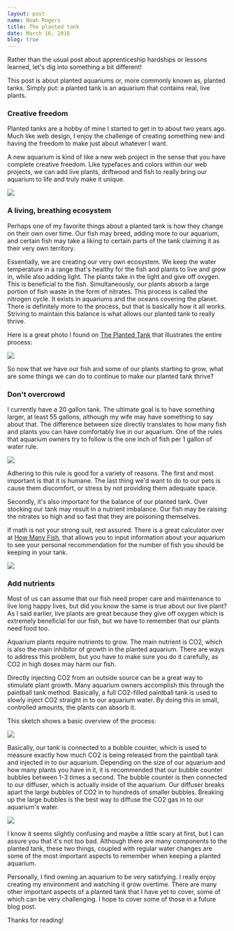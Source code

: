```yaml
---
layout: post
name: Noah Rogers
title: The planted tank
date: March 16, 2016
blog: true
---
```


Rather than the usual post about apprenticeship hardships or lessons learned, let's dig into something a bit different!

This post is about planted aquariums or, more commonly known as, planted tanks. Simply put: a planted tank is an aquarium that contains real, live plants.

### Creative freedom
Planted tanks are a hobby of mine I started to get in to about two years ago. Much like web design, I enjoy the challenge of creating something new and having the freedom to make just about whatever I want.

A new aquarium is kind of like a new web project in the sense that you have complete creative freedom. Like typefaces and colors within our web projects, we can add live plants, driftwood and fish to really bring our aquarium to life and truly make it unique.

<div class="blog__image">
  <img src="/assets/images/blog/planted-tank/compare.jpg">
</div>

### A living, breathing ecosystem
Perhaps one of my favorite things about a planted tank is how they change on their own over time. Our fish may breed, adding more to our aquarium, and certain fish may take a liking to certain parts of the tank claiming it as their very own territory.

Essentially, we are creating our very own ecosystem. We keep the water temperature in a range that's healthy for the fish and plants to live and grow in, while also adding light. The plants take in the light and give off oxygen. This is beneficial to the fish. Simultaneously, our plants absorb a large portion of fish waste in the form of nitrates. This process is called the nitrogen cycle. It exists in aquariums and the oceans covering the planet. There is definitely more to the process, but that is basically how it all works. Striving to maintain this balance is what allows our planted tank to really thrive.

Here is a great photo I found on [The Planted Tank](http://plantedtank.net) that illustrates the entire process:

<div class="blog__image">
  <img src="/assets/images/blog/planted-tank/nitrogen-cycle.jpg">
</div>

So now that we have our fish and some of our plants starting to grow, what are some things we can do to continue to make our planted tank thrive?

### Don't overcrowd

I currently have a 20 gallon tank. The ultimate goal is to have something larger, at least 55 gallons, although my wife may have something to say about that. The difference between size directly translates to how many fish and plants you can have comfortably live in our aquarium. One of the rules that aquarium owners try to follow is the one inch of fish per 1 gallon of water rule.

<div class="blog__image">
  <img src="/assets/images/blog/planted-tank/aquarium1.jpg">
</div>

Adhering to this rule is good for a variety of reasons. The first and most important is that it is humane. The last thing we'd want to do to our pets is cause them discomfort, or stress by not providing them adequate space.

Secondly, it's also important for the balance of our planted tank. Over stocking our tank may result in a nutrient imbalance. Our fish may be raising the nitrates so high and so fast that they are poisoning themselves.

If math is not your strong suit, rest assured. There is a great calculator over at [How Many Fish](http://www.howmanyfish.com/), that allows you to input information about your aquarium to see your personal recommendation for the number of fish you should be keeping in your tank.

<div class="blog__image">
  <img src="/assets/images/blog/planted-tank/aquarium2.jpg">
</div>

### Add nutrients

Most of us can assume that our fish need proper care and maintenance to live long happy lives, but did you know the same is true about our live plant? As I said earlier, live plants are great because they give off oxygen which is extremely beneficial for our fish, but we have to remember that our plants need food too.

Aquarium plants require nutrients to grow. The main nutrient is CO2, which is also the main inhibitor of growth in the planted aquarium. There are ways to address this problem, but you have to make sure you do it carefully, as CO2 in high doses may harm our fish.

Directly injecting CO2 from an outside source can be a great way to stimulate plant growth. Many aquarium owners accomplish this through the paintball tank method. Basically, a full CO2-filled paintball tank is used to slowly inject CO2 straight in to our aquarium water. By doing this in small, controlled amounts, the plants can absorb it.

This sketch shows a basic overview of the process:

<div class="blog__image">
  <img src="/assets/images/blog/planted-tank/co2.jpg">
</div>

Basically, our tank is connected to a bubble counter, which is used to measure exactly how much CO2 is being released from the paintball tank and injected in to our aquarium. Depending on the size of our aquarium and how many plants you have in it, it is recommended that our bubble counter bubbles between 1-3 times a second. The bubble counter is then connected to our diffuser, which is actually inside of the aquarium. Our diffuser breaks apart the large bubbles of CO2 in to hundreds of smaller bubbles. Breaking up the large bubbles is the best way to diffuse the CO2 gas in to our aquarium's water.

<div class="blog__image">
  <img src="/assets/images/blog/planted-tank/diffuser.jpg">
</div>

I know it seems slightly confusing and maybe a little scary at first, but I can assure you that it's not too bad. Although there are many components to the planted tank, these two things, coupled with regular water changes are some of the most important aspects to remember when keeping a planted aquarium.

Personally, I find owning an aquarium to be very satisfying. I really enjoy creating my environment and watching it grow overtime. There are many other important aspects of a planted tank that I have yet to cover, some of which can be very challenging. I hope to cover some of those in a future blog post.

Thanks for reading!
